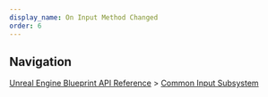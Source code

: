 ```yaml
---
display_name: On Input Method Changed
order: 6
---
```

## Navigation

[Unreal Engine Blueprint API Reference](https://dev.epicgames.com/documentation/en-us/unreal-engine/BlueprintAPI) > [Common Input Subsystem](https://dev.epicgames.com/documentation/en-us/unreal-engine/BlueprintAPI/CommonInputSubsystem)
